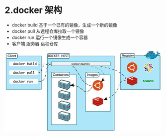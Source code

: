 # 2.docker 架构

- docker build 基于一个已有的镜像，生成一个新的镜像
- docker pull 从远程仓库拉取一个镜像
- docker run 运行一个镜像生成一个容器
- 客户端 服务器 远程仓库

![docker架构](../.vuepress/public/docker/1.png "docker架构")
